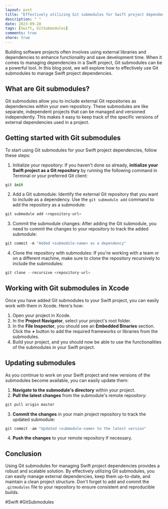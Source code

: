 ```yaml
---
layout: post
title: "Effectively utilizing Git submodules for Swift project dependencies"
description: " "
date: 2023-09-28
tags: [Swift, GitSubmodules]
comments: true
share: true
---
```


Building software projects often involves using external libraries and dependencies to enhance functionality and save development time. When it comes to managing dependencies in a Swift project, Git submodules can be a powerful tool. In this blog post, we will explore how to effectively use Git submodules to manage Swift project dependencies.

## What are Git submodules?

Git submodules allow you to include external Git repositories as dependencies within your own repository. These submodules are like separate, independent projects that can be managed and versioned independently. This makes it easy to keep track of the specific versions of external dependencies used in a project.

## Getting started with Git submodules

To start using Git submodules for your Swift project dependencies, follow these steps:

1. Initialize your repository: If you haven't done so already, **initialize your Swift project as a Git repository** by running the following command in Terminal or your preferred Git client:
```swift
git init
```
2. Add a Git submodule: Identify the external Git repository that you want to include as a dependency. Use the `git submodule add` command to add the repository as a submodule:
```swift
git submodule add <repository-url>
```
3. Commit the submodule changes: After adding the Git submodule, you need to commit the changes to your repository to track the added submodule:
```swift
git commit -m "Added <submodule-name> as a dependency"
```
4. Clone the repository with submodules: If you're working with a team or on a different machine, make sure to clone the repository recursively to include the submodules:
```swift
git clone --recursive <repository-url>
```

## Working with Git submodules in Xcode

Once you have added Git submodules to your Swift project, you can easily work with them in Xcode. Here's how:

1. Open your project in Xcode.
2. In the **Project Navigator**, select your project's root folder.
3. In the **File Inspector**, you should see an **Embedded Binaries** section. Click the **+** button to add the required frameworks or libraries from the submodules.
4. Build your project, and you should now be able to use the functionalities of the submodules in your Swift project.

## Updating submodules

As you continue to work on your Swift project and new versions of the submodules become available, you can easily update them:

1. **Navigate to the submodule's directory** within your project.
2. **Pull the latest changes** from the submodule's remote repository:
```swift
git pull origin master
```
3. **Commit the changes** in your main project repository to track the updated submodule:
```swift
git commit -am "Updated <submodule-name> to the latest version"
```
4. **Push the changes** to your remote repository if necessary.

## Conclusion

Using Git submodules for managing Swift project dependencies provides a robust and scalable solution. By effectively utilizing Git submodules, you can easily manage external dependencies, keep them up-to-date, and maintain a clean project structure. Don't forget to add and commit the `.gitmodules` file to your repository to ensure consistent and reproducible builds.

#Swift #GitSubmodules